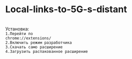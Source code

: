 # Local-links-to-5G-s-distant
<br>Установка:</br>
<code>1.Перейти по chrome://extensions/</code><br>
<img href=https://github.com/Den-html/Local-links-to-5G-s-distant/tree/main/imgs/1.png><br>
<code>2.Включить режим разработчика</code><br>
<img href=https://github.com/Den-html/Local-links-to-5G-s-distant/tree/main/imgs/2.png><br>
<code>3.Скачать само расширение</code><br>
<img href=https://github.com/Den-html/Local-links-to-5G-s-distant/tree/main/imgs/3.png><br>
<code>4.Загрузить распакованное расширение</code><br>
<img href=https://github.com/Den-html/Local-links-to-5G-s-distant/tree/main/imgs/4.png><br>
